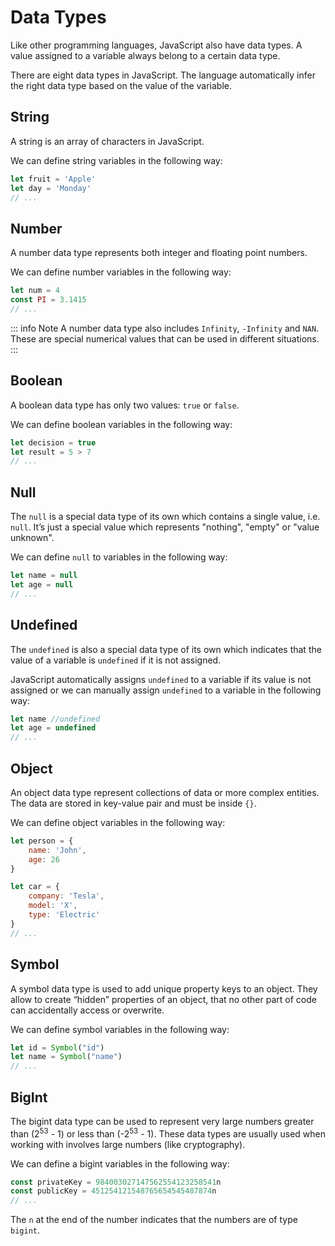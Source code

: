 # Data Types

Like other programming languages, JavaScript also have data types. A value assigned to a variable always belong to a certain data type.

There are eight data types in JavaScript. The language automatically infer the right data type based on the value of the variable.

## String

A string is an array of characters in JavaScript.

We can define string variables in the following way:

```js
let fruit = 'Apple'
let day = 'Monday'
// ...
```

## Number

A number data type represents both integer and floating point numbers.

We can define number variables in the following way:

```js
let num = 4
const PI = 3.1415
// ...
```

::: info Note
A number data type also includes `Infinity`, `-Infinity` and `NAN`. These are special numerical values that can be used in different situations.
:::

## Boolean

A boolean data type has only two values: `true` or `false`.

We can define boolean variables in the following way:

```js
let decision = true
let result = 5 > 7
// ...
```

## Null

The `null` is a special data type of its own which contains a single value, i.e. `null`. It’s just a special value which represents "nothing", "empty" or "value unknown".

We can define `null` to variables in the following way:

```js
let name = null
let age = null
// ...
```

## Undefined

The `undefined` is also a special data type of its own which indicates that the value of a variable is `undefined` if it is not assigned.

JavaScript automatically assigns `undefined` to a variable if its value is not assigned or we can manually assign `undefined` to a variable in the following way:

```js
let name //undefined
let age = undefined
// ...
```

## Object

An object data type represent collections of data or more complex entities. The data are stored in key-value pair and must be inside `{}`.

We can define object variables in the following way:

```js
let person = {
    name: 'John',
    age: 26
}

let car = {
    company: 'Tesla',
    model: 'X',
    type: 'Electric'
}
// ...
```

## Symbol

A symbol data type is used to add unique property keys to an object. They allow to create “hidden” properties of an object, that no other part of code can accidentally access or overwrite.

We can define symbol variables in the following way:

```js
let id = Symbol("id")
let name = Symbol("name")
// ...
```

## BigInt

The bigint data type can be used to represent very large numbers greater than (2<sup>53</sup> - 1) or less than (-2<sup>53</sup> - 1). These data types are usually used when working with involves large numbers (like cryptography).

We can define a bigint variables in the following way:

```js
const privateKey = 984003027147562554123258541n
const publicKey = 451254121548765654545487874n
// ...
```

The `n` at the end of the number indicates that the numbers are of type `bigint`.

